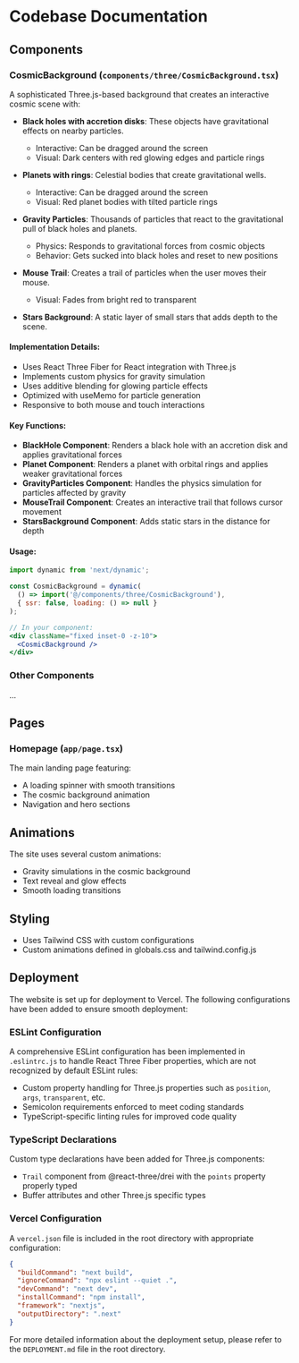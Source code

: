 # Codebase Documentation

## Components

### CosmicBackground (`components/three/CosmicBackground.tsx`)

A sophisticated Three.js-based background that creates an interactive cosmic scene with:

- **Black holes with accretion disks**: These objects have gravitational effects on nearby particles.
  - Interactive: Can be dragged around the screen
  - Visual: Dark centers with red glowing edges and particle rings

- **Planets with rings**: Celestial bodies that create gravitational wells.
  - Interactive: Can be dragged around the screen
  - Visual: Red planet bodies with tilted particle rings

- **Gravity Particles**: Thousands of particles that react to the gravitational pull of black holes and planets.
  - Physics: Responds to gravitational forces from cosmic objects
  - Behavior: Gets sucked into black holes and reset to new positions

- **Mouse Trail**: Creates a trail of particles when the user moves their mouse.
  - Visual: Fades from bright red to transparent

- **Stars Background**: A static layer of small stars that adds depth to the scene.

#### Implementation Details:

- Uses React Three Fiber for React integration with Three.js
- Implements custom physics for gravity simulation
- Uses additive blending for glowing particle effects
- Optimized with useMemo for particle generation
- Responsive to both mouse and touch interactions

#### Key Functions:

- **BlackHole Component**: Renders a black hole with an accretion disk and applies gravitational forces
- **Planet Component**: Renders a planet with orbital rings and applies weaker gravitational forces
- **GravityParticles Component**: Handles the physics simulation for particles affected by gravity
- **MouseTrail Component**: Creates an interactive trail that follows cursor movement
- **StarsBackground Component**: Adds static stars in the distance for depth

#### Usage:

```jsx
import dynamic from 'next/dynamic';

const CosmicBackground = dynamic(
  () => import('@/components/three/CosmicBackground'),
  { ssr: false, loading: () => null }
);

// In your component:
<div className="fixed inset-0 -z-10">
  <CosmicBackground />
</div>
```

### Other Components

...

## Pages

### Homepage (`app/page.tsx`)

The main landing page featuring:
- A loading spinner with smooth transitions
- The cosmic background animation
- Navigation and hero sections

## Animations

The site uses several custom animations:
- Gravity simulations in the cosmic background
- Text reveal and glow effects
- Smooth loading transitions

## Styling

- Uses Tailwind CSS with custom configurations
- Custom animations defined in globals.css and tailwind.config.js 

## Deployment

The website is set up for deployment to Vercel. The following configurations have been added to ensure smooth deployment:

### ESLint Configuration

A comprehensive ESLint configuration has been implemented in `.eslintrc.js` to handle React Three Fiber properties, which are not recognized by default ESLint rules:

- Custom property handling for Three.js properties such as `position`, `args`, `transparent`, etc.
- Semicolon requirements enforced to meet coding standards
- TypeScript-specific linting rules for improved code quality

### TypeScript Declarations

Custom type declarations have been added for Three.js components:

- `Trail` component from @react-three/drei with the `points` property properly typed
- Buffer attributes and other Three.js specific types

### Vercel Configuration

A `vercel.json` file is included in the root directory with appropriate configuration:

```json
{
  "buildCommand": "next build",
  "ignoreCommand": "npx eslint --quiet .",
  "devCommand": "next dev",
  "installCommand": "npm install",
  "framework": "nextjs",
  "outputDirectory": ".next"
}
```

For more detailed information about the deployment setup, please refer to the `DEPLOYMENT.md` file in the root directory. 